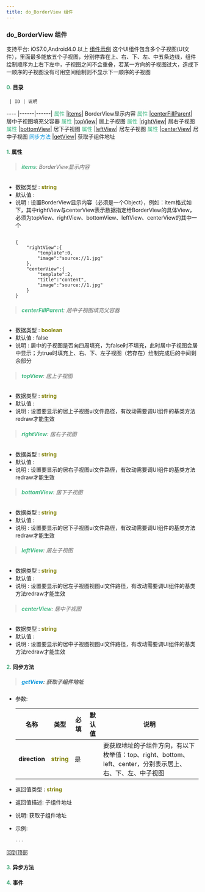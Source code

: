 ```yaml
---
title: do_BorderView 组件
---
```


### do_BorderView 组件

 支持平台: iOS7.0,Android4.0 以上
 [组件示例](https://github.com/do-api/docs-example/tree/master/source/view/do_BorderView)
 这个UI组件包含多个子视图(UI文件），里面最多能放五个子视图，分别停靠在上、右、下、左、中五条边线，组件绘制顺序为上右下左中，子视图之间不会重叠，若某一方向的子视图过大，造成下一顺序的子视图没有可用空间绘制则不显示下一顺序的子视图

#### <font color ='#40A977'>**0.**</font> 目录

     | ID | 说明
---- |------|------|
<font color ='#42b983'>属性</font>  |[items](#items)| BorderView显示内容
<font color ='#42b983'>属性</font>  |[centerFillParent](#centerFillParent)| 居中子视图填充父容器
<font color ='#42b983'>属性</font>  |[topView](#topView)| 居上子视图
<font color ='#42b983'>属性</font>  |[rightView](#rightView)| 居右子视图
<font color ='#42b983'>属性</font>  |[bottomView](#bottomView)| 居下子视图
<font color ='#42b983'>属性</font>  |[leftView](#leftView)| 居左子视图
<font color ='#42b983'>属性</font>  |[centerView](#centerView)| 居中子视图
<font color ='#0092db'>同步方法</font>  |[getView](#getView)| 获取子组件地址

#### <font color ='#40A977'>**1.**</font> 属性

>###### <span id=items><font color ='#42b983'>**items**</font></span>: BorderView显示内容

- 数据类型 : <font color ='#808000'>**string**</font>
- 默认值 :
- 说明 : 设置BorderView显示内容（必须是一个Object），例如：item格式如下，其中rightView与centerView表示数据指定给BorderView的具体View，必须为topView、rightView、bottomView、leftView、centerView的其中一个
  ```

  {
      "rightView":{
          "template":0,
          "image":"source://1.jpg"
      },
      "centerView":{
          "template":2,
          "title":"content",
          "image":"source://1.jpg"
      }
  }
  ```

>###### <span id=centerFillParent><font color ='#42b983'>**centerFillParent**</font></span>: 居中子视图填充父容器

- 数据类型 : <font color ='#808000'>**boolean**</font>
- 默认值 : false
- 说明 : 居中的子视图是否向四周填充，为false时不填充，此时居中子视图会居中显示；为true时填充上、右、下、左子视图（若存在）绘制完成后的中间剩余部分

>###### <span id=topView><font color ='#42b983'>**topView**</font></span>: 居上子视图

- 数据类型 : <font color ='#808000'>**string**</font>
- 默认值 :
- 说明 : 设置要显示的居上子视图ui文件路径，有改动需要调UI组件的基类方法redraw才能生效

>###### <span id=rightView><font color ='#42b983'>**rightView**</font></span>: 居右子视图

- 数据类型 : <font color ='#808000'>**string**</font>
- 默认值 :
- 说明 : 设置要显示的居右子视图ui文件路径，有改动需要调UI组件的基类方法redraw才能生效

>###### <span id=bottomView><font color ='#42b983'>**bottomView**</font></span>: 居下子视图

- 数据类型 : <font color ='#808000'>**string**</font>
- 默认值 :
- 说明 : 设置要显示的居下子视图ui文件路径，有改动需要调UI组件的基类方法redraw才能生效

>###### <span id=leftView><font color ='#42b983'>**leftView**</font></span>: 居左子视图

- 数据类型 : <font color ='#808000'>**string**</font>
- 默认值 :
- 说明 : 设置要显示的居左子视图视图ui文件路径，有改动需要调UI组件的基类方法redraw才能生效

>###### <span id=centerView><font color ='#42b983'>**centerView**</font></span>: 居中子视图

- 数据类型 : <font color ='#808000'>**string**</font>
- 默认值 :
- 说明 : 设置要显示的居中子视图视图ui文件路径，有改动需要调UI组件的基类方法redraw才能生效

#### <font color ='#40A977'>**2.**</font> 同步方法

>##### <span id=getView><font color ='#0092db'>**getView**</font></span>: 获取子组件地址

- 参数:

  名称 | 类型 |必填|默认值|说明
  ---- |-------------  |--------------|--------|------
  **direction** |<font color ='#808000'>**string**</font> | 是 | |要获取地址的子组件方向，有以下枚举值：top、right、bottom、left、center，分别表示居上、右、下、左、中子视图
- 返回值类型 : <font color ='#808000'>**string**</font>
- 返回值描述: 子组件地址
- 说明: 获取子组件地址
- 示例:

  ```javascript
  ...

  ```

[回到顶部](#top)

#### <font color ='#40A977'>**3.**</font> 异步方法


#### <font color ='#40A977'>**4.**</font> 事件
